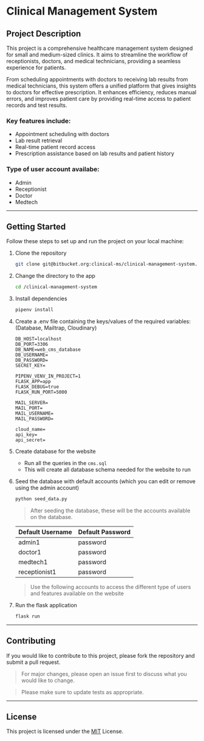 # Clinical Management System
## Project Description

This project is a comprehensive healthcare management system designed for small and medium-sized clinics. It aims to streamline the workflow of receptionists, doctors, and medical technicians, providing a seamless experience for patients.

From scheduling appointments with doctors to receiving lab results from medical technicians, this system offers a unified platform that gives insights to doctors for effective prescription. It enhances efficiency, reduces manual errors, and improves patient care by providing real-time access to patient records and test results.

### Key features include:
- Appointment scheduling with doctors
- Lab result retrieval
- Real-time patient record access
- Prescription assistance based on lab results and patient history

### Type of user account availabe:
- Admin 
- Receptionist
- Doctor
- Medtech

---
## Getting Started
Follow these steps to set up and run the project on your local machine:

1) Clone the repository

    ```bash
    git clone git@bitbucket.org:clinical-ms/clinical-management-system.git
    ```

2) Change the directory to the app

    ```bash
    cd /clinical-management-system 
    ```

3) Install dependencies

    ```bash
    pipenv install 
    ```
4) Create a .env file containing the keys/values of the required variables: (Database, Mailtrap, Cloudinary)

    ```
    DB_HOST=localhost
    DB_PORT=3306
    DB_NAME=web_cms_database
    DB_USERNAME=
    DB_PASSWORD=
    SECRET_KEY=

    PIPENV_VENV_IN_PROJECT=1
    FLASK_APP=app
    FLASK_DEBUG=true
    FLASK_RUN_PORT=5000

    MAIL_SERVER=
    MAIL_PORT=
    MAIL_USERNAME=
    MAIL_PASSWORD=

    cloud_name=
    api_key=
    api_secret=
    ```

5) Create database for the website

    * Run all the queries in the `cms.sql`
    * This will create all database schema needed for the website to run  

6) Seed the database with default accounts (which you can edit or remove using the admin account) 

    ```bash
    python seed_data.py 
    ```

    > After seeding the database, these will be the accounts available on the database. 

    | Default Username  | Default Password   |
    | ----------------- | ------------- | 
    | admin1            | password      |     
    | doctor1           | password      |  
    | medtech1          | password      |  
    | receptionist1     | password      |  

    > Use the following accounts to access the different type of users and features available on the website 

7) Run the flask application
    ```bash
    flask run
    ```

---
## Contributing
If you would like to contribute to this project, please fork the repository and submit a pull request.

> For major changes, please open an issue first to discuss what you would like to change.

> Please make sure to update tests as appropriate.

---
## License
This project is licensed under the [MIT](https://choosealicense.com/licenses/mit/) License.
